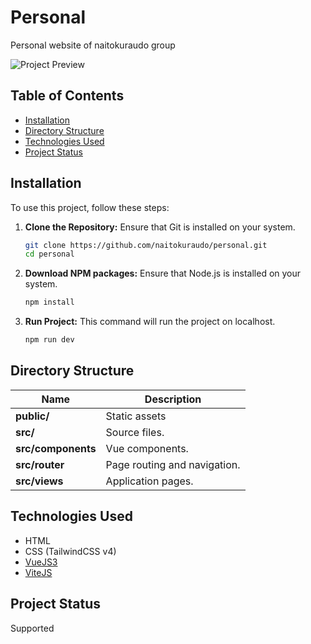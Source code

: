 # Personal

Personal website of naitokuraudo group

![Project Preview](https://i.postimg.cc/Vv3HSG9X/image.png)

## Table of Contents

- [Installation](#installation)
- [Directory Structure](#directory-structure)
- [Technologies Used](#technologies-used)
- [Project Status](#project-status)

## Installation

To use this project, follow these steps:

1. **Clone the Repository:**
   Ensure that Git is installed on your system.
   ```bash
   git clone https://github.com/naitokuraudo/personal.git
   cd personal
   ```

2. **Download NPM packages:**
   Ensure that Node.js is installed on your system.
   ```bash
   npm install
   ```

3. **Run Project:**
   This command will run the project on localhost.
   ```bash
   npm run dev
   ```

## Directory Structure

| Name               | Description                   |
|--------------------|-------------------------------|
| **public/**        | Static assets                 |
| **src/**           | Source files.                 |
| **src/components** | Vue components.               |
| **src/router**     | Page routing and navigation.  |
| **src/views**      | Application pages.            |

## Technologies Used

- HTML
- CSS (TailwindCSS v4)
- [VueJS3](https://vuejs.org/)
- [ViteJS](https://vitejs.dev/)

## Project Status

Supported
